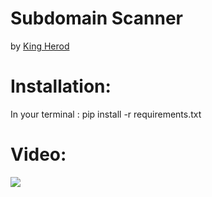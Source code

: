 # Subdomain Scanner 

by <a href=https://www.youtube.com/channel/UCsA_7fCEAZRMD6cYBqK594A>King Herod</a>

# Installation:
In your terminal : pip install -r requirements.txt

# Video:
<img src=https://github.com/BeetleJuiceDiscord/subdomain-scanner/blob/main/scanner.mp4>



